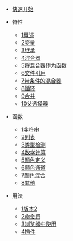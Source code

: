 -   [快速开始](docs/0快速开始.md)
-   特性  	

    -   [1概述](docs/特性/1概述.md)
    -   [2变量](docs/特性/2变量.md)
    -   [3继承](docs/特性/3继承.md)
    -   [4混合器](docs/特性/4混合器.md)
    -   [5将混合器作为函数](docs/特性/5将混合器作为函数.md)
    -   [6文件引用](docs/特性/6文件引用.md)
    -   [7带条件的混合器](docs/特性/7带条件的混合器.md)
    -   [8循环](docs/特性/8循环.md)
    -   [9合并](docs/特性/9合并.md)
    -   [10父选择器](docs/特性/10父选择器.md)

-   函数

    -   [1字符串](docs/函数/1字符串.md)
    -   [2列表](docs/函数/2列表.md)
    -   [3类型检测](docs/函数/3类型检测.md)
    -   [4数学计算](docs/函数/4数学计算.md)
    -   [5颜色定义](docs/函数/5颜色定义.md)
    -   [6颜色通道](docs/函数/6颜色通道.md)
    -   [7颜色混合](docs/函数/7颜色混合.md)
    -   [8其他](docs/函数/8其他.md)

-   用法

    -   [1版本2](docs/用法/1版本2.md)
    -   [2命令行](docs/用法/2命令行.md)
    -   [3浏览器中使用](docs/用法/3浏览器中使用.md)
    -   [4插件](docs/用法/4插件.md)
